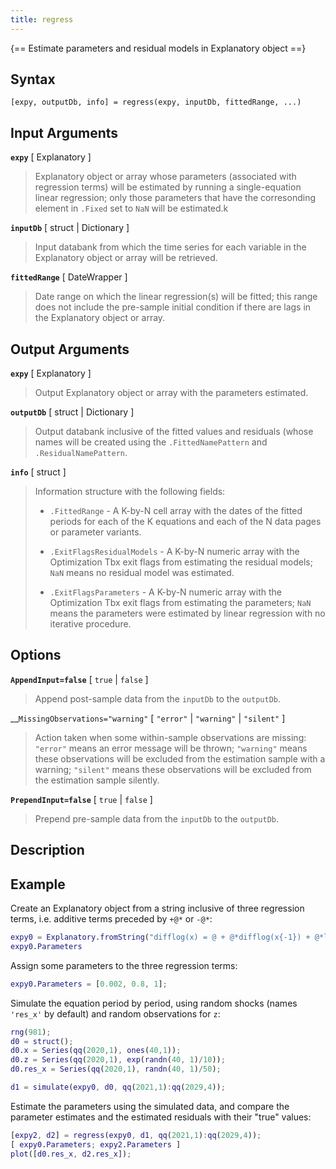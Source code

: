 ```yaml
---
title: regress  
---
```


{== Estimate parameters and residual models in Explanatory object ==}

## Syntax

    [expy, outputDb, info] = regress(expy, inputDb, fittedRange, ...)


##  Input Arguments

__`expy`__ [ Explanatory ]
> 
> Explanatory object or array whose parameters (associated with
> regression terms) will be estimated by running a single-equation
> linear regression; only those parameters that have the corresonding
> element in `.Fixed` set to `NaN` will be estimated.k
> 

__`inputDb`__ [ struct | Dictionary ]
> 
> Input databank from which the time series for each variable in the
> Explanatory object or array will be retrieved.
> 

__`fittedRange`__ [ DateWrapper ]
> 
> Date range on which the linear regression(s) will be fitted; this
> range does not include the pre-sample initial condition if there are
> lags in the Explanatory object or array.
> 

## Output Arguments

__`expy`__ [ Explanatory ]
> 
> Output Explanatory object or array with the parameters estimated.
> 

__`outputDb`__ [ struct | Dictionary ]
> 
> Output databank inclusive of the fitted values and residuals (whose
> names will be created using the `.FittedNamePattern` and
> `.ResidualNamePattern`.
> 

__`info`__ [ struct ]
>
> Information structure with the following fields:
>
> * `.FittedRange` - A K-by-N cell array with the dates of the fitted
>   periods for each of the K equations and each of the N data pages or
>   parameter variants.
>
> * `.ExitFlagsResidualModels` - A K-by-N numeric array with the
>   Optimization Tbx exit flags from estimating the residual models; `NaN`
>   means no residual model was estimated.
>
> * `.ExitFlagsParameters` - A K-by-N numeric array with the Optimization
>   Tbx exit flags from estimating the parameters; `NaN` means the
>   parameters were estimated by linear regression with no iterative
>   procedure.
>

##  Options

__`AppendInput=false`__ [ `true` | `false` ]
> 
> Append post-sample data from the `inputDb` to the `outputDb`.
> 

__`MissingObservations="warning"` [ `"error"` | `"warning"` | `"silent"` ]
> 
> Action taken when some within-sample observations are missing:
> `"error"` means an error message will be thrown; `"warning"` means
> these observations will be excluded from the estimation sample with a
> warning; `"silent"` means these observations will be excluded from
> the estimation sample silently.
> 

__`PrependInput=false`__ [ `true` | `false` ]
> 
> Prepend pre-sample data from the `inputDb` to the `outputDb`.
> 

## Description


## Example

Create an Explanatory object from a string inclusive of three regression
terms, i.e. additive terms preceded by `+@*` or `-@*`:

```matlab
expy0 = Explanatory.fromString("difflog(x) = @ + @*difflog(x{-1}) + @*log(z)");
expy0.Parameters
```

Assign some parameters to the three regression terms:

```matlab
expy0.Parameters = [0.002, 0.8, 1];
```

Simulate the equation period by period, using random shocks (names `'res_x'`
by default) and random observations for `z`:

```matlab
rng(981);
d0 = struct();
d0.x = Series(qq(2020,1), ones(40,1));
d0.z = Series(qq(2020,1), exp(randn(40, 1)/10));
d0.res_x = Series(qq(2020,1), randn(40, 1)/50);

d1 = simulate(expy0, d0, qq(2021,1):qq(2029,4));
```

Estimate the parameters using the simulated data, and compare the
parameter estimates and the estimated residuals with their "true" values:

```matlab
[expy2, d2] = regress(expy0, d1, qq(2021,1):qq(2029,4));
[ expy0.Parameters; expy2.Parameters ]
plot([d0.res_x, d2.res_x]);
```


